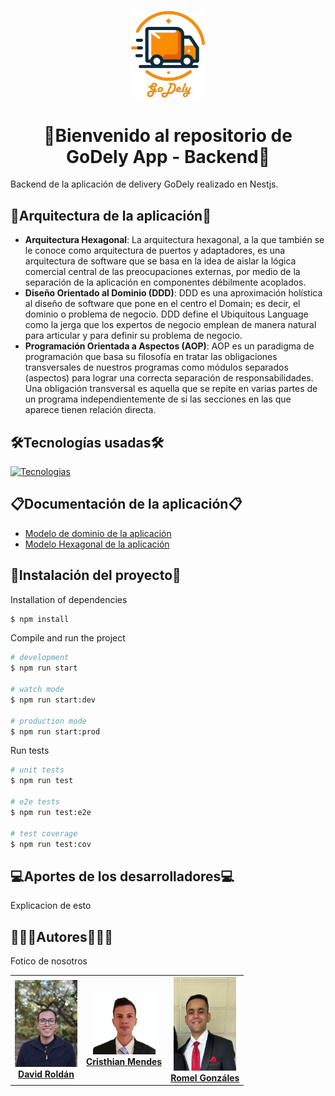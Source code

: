 <p align="center">
  <img src="documentation/godelylogo.jpg" width="120" alt="GoDely Logo" />
</p>

<h1 align="center">🚚Bienvenido al repositorio de GoDely App - Backend🚚</h1>

Backend de la aplicación de delivery GoDely realizado en Nestjs.

## 📐Arquitectura de la aplicación📏

- **Arquitectura Hexagonal**: La arquitectura hexagonal, a la que también se le conoce como arquitectura de puertos y adaptadores, es una arquitectura de software que se basa en la idea de aislar la lógica comercial central de las preocupaciones externas, por medio de la separación de la aplicación en componentes débilmente acoplados.
- **Diseño Orientado al Dominio (DDD)**: DDD es una aproximación holística al diseño de software que pone en el centro el Domain; es decir, el dominio o problema de negocio. DDD define el Ubiquitous Language como la jerga que los expertos de negocio emplean de manera natural para articular y para definir su problema de negocio.
- **Programación Orientada a Aspectos (AOP)**: AOP es un paradigma de programación que basa su filosofía en tratar las obligaciones transversales de nuestros programas como módulos separados (aspectos) para lograr una correcta separación de responsabilidades. Una obligación transversal es aquella que se repite en varias partes de un programa independientemente de si las secciones en las que aparece tienen relación directa.

## 🛠Tecnologías usadas🛠

[![Tecnologias](https://skillicons.dev/icons?i=postgres,nestjs,gmail,rabbitmq)](https://skillicons.dev)

## 📋Documentación de la aplicación📋

- [Modelo de dominio de la aplicación](documentation/Modelo_Dominio-OrangeTeamBackend.pdf)
- [Modelo Hexagonal de la aplicación](documentation/Diagrama_Hexagonal-OrangeTeamBackend.pdf)

## 🚧Instalación del proyecto🚧

Installation of dependencies

```bash
$ npm install
```

Compile and run the project

```bash
# development
$ npm run start

# watch mode
$ npm run start:dev

# production mode
$ npm run start:prod
```

Run tests

```bash
# unit tests
$ npm run test

# e2e tests
$ npm run test:e2e

# test coverage
$ npm run test:cov
```

## 💻Aportes de los desarrolladores💻

Explicacion de esto

## 👨🏽‍🎓Autores👨🏽‍💼

Fotico de nosotros

<table align="center">
  <tr>
    <td align="center">
      <img src="images/DavidRoldan.jpg" width="100" alt="David Roldán" />
      <br>
      <a href="https://github.com/deroldan26"><strong>David Roldán</strong></a>
    </td>
    <td align="center">
      <img src="images/CristhianMendes.jpg" width="100" alt="Developer 2" />
      <br>
      <a href="https://github.com/Cris27M"><strong>Cristhian Mendes</strong></a>
    </td>
    <td align="center">
      <img src="images/RomelGonzales.jpg" width="100" alt="Developer 3" />
      <br>
      <a href="https://github.com/romelgonzalez1"><strong>Romel Gonzáles</strong></a>
    </td>
  </tr>
</table>
